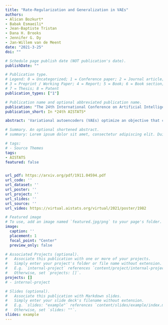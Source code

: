 ```yaml
---
title: "Rate-Regularization and Generalization in VAEs"
authors:
- Alican Bozkurt*
- Babak Esmaeili*
- Jean-Baptiste Tristan
- Dana H. Brooks
- Jennifer G. Dy
- Jan-Willem van de Meent
date: "2021-3-25"
doi: ""

# Schedule page publish date (NOT publication's date).
publishDate: ""

# Publication type.
# Legend: 0 = Uncategorized; 1 = Conference paper; 2 = Journal article;
# 3 = Preprint / Working Paper; 4 = Report; 5 = Book; 6 = Book section;
# 7 = Thesis; 8 = Patent
publication_types: ["1"]

# Publication name and optional abbreviated publication name.
publication: "The 24th International Conference on Artificial Intelligence and Statistics"
publication_short: In *24th AISTATS*

abstract: 'Variational autoencoders (VAEs) optimize an objective that comprises a reconstruction loss (the distortion) and a KL term (the rate). The rate is an upper bound on the mutual information, which is often interpreted as a regularizer that controls the degree of compression. We here examine whether inclusion of the rate term also improves generalization. We perform rate-distortion analyses in which we control the strength of the rate term, the network capacity, and the difficulty of the generalization problem. Lowering the strength of the rate term paradoxically improves generalization in most settings, and reducing the mutual information typically leads to underfitting. Moreover, we show that generalization performance continues to improve even after the mutual information saturates, indicating that the gap on the bound (i.e. the KL divergence relative to the inference marginal) affects generalization. This suggests that the standard spherical Gaussian prior is not an inductive bias that typically improves generalization, prompting further work to understand what choices of priors improve generalization in VAEs.'

# Summary. An optional shortened abstract.
# summary: Lorem ipsum dolor sit amet, consectetur adipiscing elit. Duis posuere tellus ac convallis placerat. Proin tincidunt magna sed ex sollicitudin condimentum.

# tags:
# - Source Themes
tags:
- AISTATS
featured: false


url_pdf: https://arxiv.org/pdf/1911.04594.pdf
url_code: ''
url_dataset: ''
url_poster: ''
url_project: ''
url_slides: ''
url_source: ''
url_video: https://virtual.aistats.org/virtual/2021/poster/1982

# Featured image
# To use, add an image named `featured.jpg/png` to your page's folder.
image:
  caption: ''
  placement: 1
  focal_point: "Center"
  preview_only: false

# Associated Projects (optional).
#   Associate this publication with one or more of your projects.
#   Simply enter your project's folder or file name without extension.
#   E.g. `internal-project` references `content/project/internal-project/index.md`.
#   Otherwise, set `projects: []`.
projects: []
# - internal-project

# Slides (optional).
#   Associate this publication with Markdown slides.
#   Simply enter your slide deck's filename without extension.
#   E.g. `slides: "example"` references `content/slides/example/index.md`.
#   Otherwise, set `slides: ""`.
slides: example
---
```

